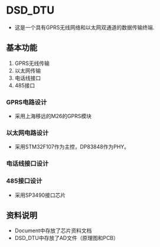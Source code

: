 # DSD_DTU
* 这是一个具有GPRS无线网络和以太网双通道的数据传输终端.  

##  基本功能
1. GPRS无线传输
2. 以太网传输
3. 电话线接口
4. 485接口

### GPRS电路设计
* 采用上海移远的M26的GPRS模块

### 以太网电路设计
* 采用STM32F107作为主控，DP83848作为PHY。

### 电话线接口设计


### 485接口设计

* 采用SP3490接口芯片

## 资料说明

* Document中存放了芯片资料文档
* DSD_DTU中存放了AD文件（原理图和PCB）
